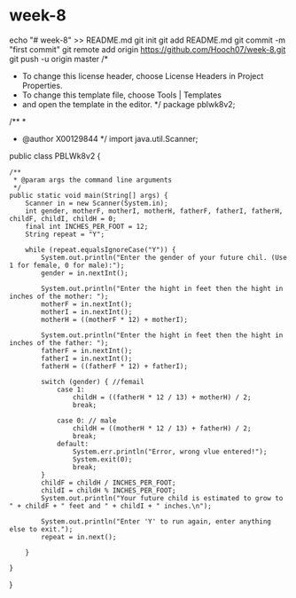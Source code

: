 # week-8

echo "# week-8" >> README.md
git init
git add README.md
git commit -m "first commit"
git remote add origin https://github.com/Hooch07/week-8.git
git push -u origin master
/*
 * To change this license header, choose License Headers in Project Properties.
 * To change this template file, choose Tools | Templates
 * and open the template in the editor.
 */
package pblwk8v2;

/**
 *
 * @author X00129844
 */
import java.util.Scanner;

public class PBLWk8v2 {

    /**
     * @param args the command line arguments
     */
    public static void main(String[] args) {
        Scanner in = new Scanner(System.in);
        int gender, motherF, motherI, motherH, fatherF, fatherI, fatherH, childF, childI, childH = 0;
        final int INCHES_PER_FOOT = 12;
        String repeat = "Y";

        while (repeat.equalsIgnoreCase("Y")) {
            System.out.println("Enter the gender of your future chil. (Use 1 for female, 0 for male):");
            gender = in.nextInt();

            System.out.println("Enter the hight in feet then the hight in inches of the mother: ");
            motherF = in.nextInt();
            motherI = in.nextInt();
            motherH = ((motherF * 12) + motherI);

            System.out.println("Enter the hight in feet then the hight in inches of the father: ");
            fatherF = in.nextInt();
            fatherI = in.nextInt();
            fatherH = ((fatherF * 12) + fatherI);

            switch (gender) { //femail
                case 1:
                    childH = ((fatherH * 12 / 13) + motherH) / 2;
                    break;

                case 0: // male
                    childH = ((motherH * 12 / 13) + fatherH) / 2;
                    break;
                default:
                    System.err.println("Error, wrong vlue entered!");
                    System.exit(0);
                    break;
            }
            childF = childH / INCHES_PER_FOOT;
            childI = childH % INCHES_PER_FOOT;
            System.out.println("Your future child is estimated to grow to " + childF + " feet and " + childI + " inches.\n");
            
            System.out.println("Enter 'Y' to run again, enter anything else to exit.");
            repeat = in.next();
            
        }

    }

}
